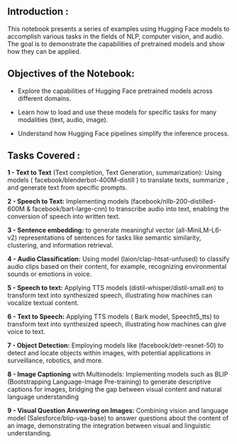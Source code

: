 
## Introduction : 

This notebook presents a series of examples using Hugging Face  models to accomplish various tasks in the fields of NLP, computer vision, and audio. The goal is to demonstrate the  capabilities of pretrained models and show how they can be applied.

## Objectives of the Notebook:

- Explore the capabilities of Hugging Face pretrained models across different domains.
  
- Learn how to load and use these models for specific tasks for many modalities (text, audio, image).
  
- Understand how Hugging Face pipelines simplify the inference process.

## Tasks Covered : 

**1 - Text to Text** (Text completion, Text Generation, summarization): Using models ( facebook/blenderbot-400M-distill ) to translate texts, summarize , and generate text from specific prompts.

**2 - Speech to Text:** Implementing models (facebook/nllb-200-distilled-600M & facebook/bart-large-cnn) to transcribe audio into text, enabling the conversion of speech into written text.

**3 - Sentence embedding:** to generate meaningful vector (all-MiniLM-L6-v2) representations of sentences for tasks like semantic similarity, clustering, and information retrieval.

**4 - Audio Classification:** Using model (laion/clap-htsat-unfused) to classify audio clips based on their content, for example, recognizing environmental sounds or emotions in voice.

**5 - Speech to text:** Applying TTS models (distil-whisper/distil-small.en) to transform text into synthesized speech, illustrating how machines can vocalize textual content.

**6 - Text to Speech:** Applying TTS models ( Bark model, Speecht5_tts) to transform text into synthesized speech, illustrating how machines can give voice to text.

**7 - Object Detection:** Employing models like (facebook/detr-resnet-50) to detect and locate objects within images, with potential applications in surveillance, robotics, and more.

**8 -  Image Captioning** with Multimodels: Implementing models such as BLIP (Bootstrapping Language-Image Pre-training) to generate descriptive captions for images, bridging the gap between visual content and natural language understanding 

**9 - Visual Question Answering on Images:** Combining vision and language model (Salesforce/blip-vqa-base)  to answer questions about the content of an image, demonstrating the integration between visual and linguistic understanding.
